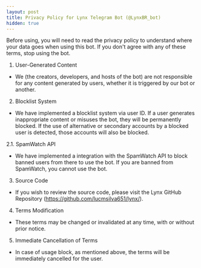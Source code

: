 ```yaml
---
layout: post
title: Privacy Policy for Lynx Telegram Bot (@LynxBR_bot)
hidden: true
---
```

Before using, you will need to read the privacy policy to understand where your data goes when using this bot. If you don't agree with any of these terms, stop using the bot.
<!--
1. Data Collection and Use
- All text messages sent to the Lynx bot, along with their respective identifiers (username and ID), are collected in a secure environment for the developers. This data is used solely for the purpose of improving and debugging the bot and is retained for a period of 60 days before being completely deleted. Also, any messages sended on groups or channels that the bot is present are not collected by privacy reasons.

2. Data Sharing
- Message data, including text and identifiers, is not shared with any companies or third-party entities.

3. Legal Compliance
- In the event of legal action, data will be provided in accordance with applicable laws and regulations.
-->
1. User-Generated Content
- We (the creators, developers, and hosts of the bot) are not responsible for any content generated by users, whether it is triggered by our bot or another.

2. Blocklist System
- We have implemented a blocklist system via user ID. If a user generates inappropriate content or misuses the bot, they will be permanently blocked. If the use of alternative or secondary accounts by a blocked user is detected, those accounts will also be blocked.

2.1. SpamWatch API
- We have implemented a integration with the SpamWatch API to block banned users from there to use the bot. If you are banned from SpamWatch, you cannot use the bot.

3. Source Code
- If you wish to review the source code, please visit the Lynx GitHub Repository (https://github.com/lucmsilva651/lynx/).

4. Terms Modification
- These terms may be changed or invalidated at any time, with or without prior notice.

5. Immediate Cancellation of Terms
- In case of usage block, as mentioned above, the terms will be immediately cancelled for the user.
